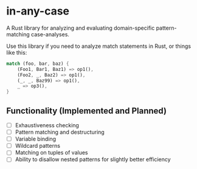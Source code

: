 # in-any-case

A Rust library for analyzing and evaluating domain-specific pattern-matching case-analyses.

Use this library if you need to analyze match statements in Rust, or things like this:

```rust
match (foo, bar, baz) {
    (Foo1, Bar1, Baz1) => op1(),
    (Foo2, _, Baz2) => op1(),
    (_, _, Baz99) => op1(),
    _ => op3(),
}
```

## Functionality (Implemented and Planned)

- [ ] Exhaustiveness checking
- [ ] Pattern matching and destructuring
- [ ] Variable binding
- [ ] Wildcard patterns
- [ ] Matching on tuples of values
- [ ] Ability to disallow nested patterns for slightly better efficiency
